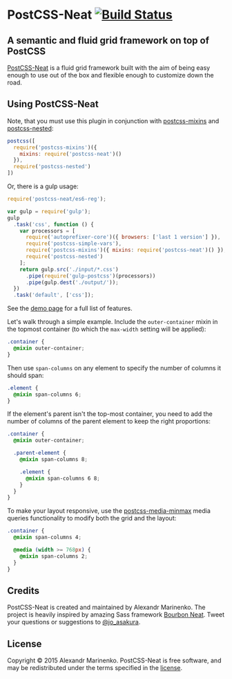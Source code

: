 # PostCSS-Neat [![Build Status](https://travis-ci.org/jo-asakura/postcss-neat.svg)](https://travis-ci.org/jo-asakura/postcss-neat)

## A semantic and fluid grid framework on top of PostCSS

[PostCSS-Neat](http://jo-asakura.github.io/postcss-neat/) is a fluid grid framework built with the aim of being easy enough to use out of the box and flexible enough to customize down the road.

## Using PostCSS-Neat

Note, that you must use this plugin in conjunction with [postcss-mixins](https://github.com/postcss/postcss-mixins) and [postcss-nested](https://github.com/postcss/postcss-nested):

```js
postcss([
  require('postcss-mixins')({
    mixins: require('postcss-neat')()
  }),
  require('postcss-nested')
])
```

Or, there is a gulp usage:

```js
require('postcss-neat/es6-reg');

var gulp = require('gulp');
gulp
  .task('css', function () {
    var processors = [
      require('autoprefixer-core')({ browsers: ['last 1 version'] }),
      require('postcss-simple-vars'),
      require('postcss-mixins')({ mixins: require('postcss-neat')() }),
      require('postcss-nested')
    ];
    return gulp.src('./input/*.css')
      .pipe(require('gulp-postcss')(processors))
      .pipe(gulp.dest('./output/'));
  })
  .task('default', ['css']);
```

<!---
If you are planning to override the default grid settings (12 columns, and etc.), it is easier to create a copy of an existing [_variables.less](/stylesheets/core/_variables.less) file for that purpose. Make sure to replace existing import to your version of variables in [_less-neat.less](/stylesheets/_less-neat.less):

```less
@import "core/_local_variables";
```
-->
See the [demo page](http://jo-asakura.github.io/postcss-neat/demo.html) for a full list of features.

Let's walk through a simple example. Include the `outer-container` mixin in the topmost container (to which the `max-width` setting will be applied):

```css
.container {
  @mixin outer-container;
}
```

Then use `span-columns` on any element to specify the number of columns it should span:

```css
.element {
  @mixin span-columns 6;
}
```

If the element's parent isn't the top-most container, you need to add the number of columns of the parent element to keep the right proportions:

```css
.container {
  @mixin outer-container;

  .parent-element {
    @mixin span-columns 8;

    .element {
      @mixin span-columns 6 8;
    }
  }
}
```

To make your layout responsive, use the [postcss-media-minmax](https://github.com/postcss/postcss-media-minmax) media queries functionality to modify both the grid and the layout:

```css
.container {
  @mixin span-columns 4;

  @media (width >= 768px) {
    @mixin span-columns 2;
  }
}
```

## Credits

PostCSS-Neat is created and maintained by Alexandr Marinenko. The project is heavily inspired by amazing Sass framework [Bourbon Neat](http://neat.bourbon.io). Tweet your questions or suggestions to [@jo_asakura](https://twitter.com/jo_asakura).

## License

Copyright © 2015 Alexandr Marinenko. PostCSS-Neat is free software, and may be redistributed under the terms specified in the [license](LICENSE).
